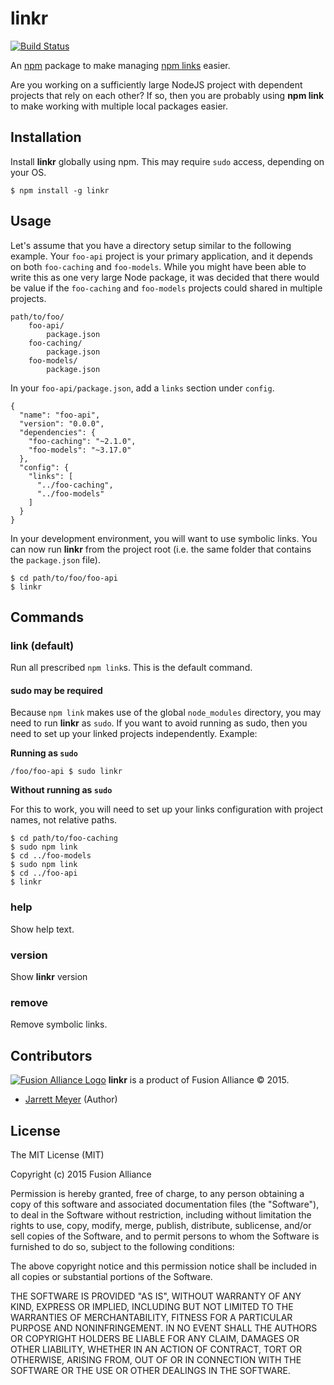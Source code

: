 # linkr

[![Build Status](https://travis-ci.org/jarrettmeyer/linkr.svg?branch=master)](https://travis-ci.org/jarrettmeyer/linkr)

An [npm](https://www.npmjs.com/) package to make managing [npm links](https://docs.npmjs.com/cli/link) easier.

Are you working on a sufficiently large NodeJS project with dependent projects that rely on each other? If so, then you
are probably using **npm link** to make working with multiple local packages easier.

## Installation

Install **linkr** globally using npm. This may require `sudo` access, depending on your OS.

```
$ npm install -g linkr
```

## Usage

Let's assume that you have a directory setup similar to the following example. Your `foo-api` project is your primary
application, and it depends on both `foo-caching` and `foo-models`. While you might have been able to write this as one
very large Node package, it was decided that there would be value if the `foo-caching` and `foo-models` projects could
shared in multiple projects.

```
path/to/foo/
    foo-api/
        package.json
    foo-caching/
        package.json
    foo-models/
        package.json
```

In your `foo-api/package.json`, add a `links` section under `config`.

```
{
  "name": "foo-api",
  "version": "0.0.0",
  "dependencies": {
    "foo-caching": "~2.1.0",
    "foo-models": "~3.17.0"
  },
  "config": {
    "links": [
      "../foo-caching",
      "../foo-models"
    ]
  }
}
```

In your development environment, you will want to use symbolic links. You can now run **linkr** from the project
root (i.e. the same folder that contains the `package.json` file).

```
$ cd path/to/foo/foo-api
$ linkr
```

## Commands

### link (default)

Run all prescribed `npm link`s. This is the default command.

#### sudo may be required

Because `npm link` makes use of the global `node_modules` directory, you may need to run **linkr** as `sudo`. If
you want to avoid running as sudo, then you need to set up your linked projects independently. Example:

**Running as `sudo`**

```
/foo/foo-api $ sudo linkr
```

**Without running as `sudo`**

For this to work, you will need to set up your links configuration with project names, not relative paths.

```
$ cd path/to/foo-caching
$ sudo npm link
$ cd ../foo-models
$ sudo npm link
$ cd ../foo-api
$ linkr
```

### help

Show help text.

### version

Show **linkr** version

### remove

Remove symbolic links.

## Contributors

[![Fusion Alliance Logo](https://avatars0.githubusercontent.com/u/1154219?v=3&u=e1451e6a65343331369d53a2b6e0c7046c2cc810&s=60)](https://github.com/FusionAlliance)
**linkr** is a product of Fusion Alliance &copy; 2015.

+ [Jarrett Meyer](https://github.com/jarrettmeyer) (Author)

## License

The MIT License (MIT)

Copyright (c) 2015 Fusion Alliance

Permission is hereby granted, free of charge, to any person obtaining a copy
of this software and associated documentation files (the "Software"), to deal
in the Software without restriction, including without limitation the rights
to use, copy, modify, merge, publish, distribute, sublicense, and/or sell
copies of the Software, and to permit persons to whom the Software is
furnished to do so, subject to the following conditions:

The above copyright notice and this permission notice shall be included in all
copies or substantial portions of the Software.

THE SOFTWARE IS PROVIDED "AS IS", WITHOUT WARRANTY OF ANY KIND, EXPRESS OR
IMPLIED, INCLUDING BUT NOT LIMITED TO THE WARRANTIES OF MERCHANTABILITY,
FITNESS FOR A PARTICULAR PURPOSE AND NONINFRINGEMENT. IN NO EVENT SHALL THE
AUTHORS OR COPYRIGHT HOLDERS BE LIABLE FOR ANY CLAIM, DAMAGES OR OTHER
LIABILITY, WHETHER IN AN ACTION OF CONTRACT, TORT OR OTHERWISE, ARISING FROM,
OUT OF OR IN CONNECTION WITH THE SOFTWARE OR THE USE OR OTHER DEALINGS IN THE
SOFTWARE.
